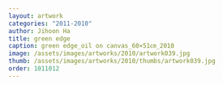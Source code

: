 ```yaml
---
layout: artwork
categories: "2011-2010"
author: Jihoon Ha
title: green edge
caption: green edge_oil on canvas_60×51㎝_2010
image: /assets/images/artworks/2010/artwork039.jpg
thumb: /assets/images/artworks/2010/thumbs/artwork039.jpg
order: 1011012
---
```

